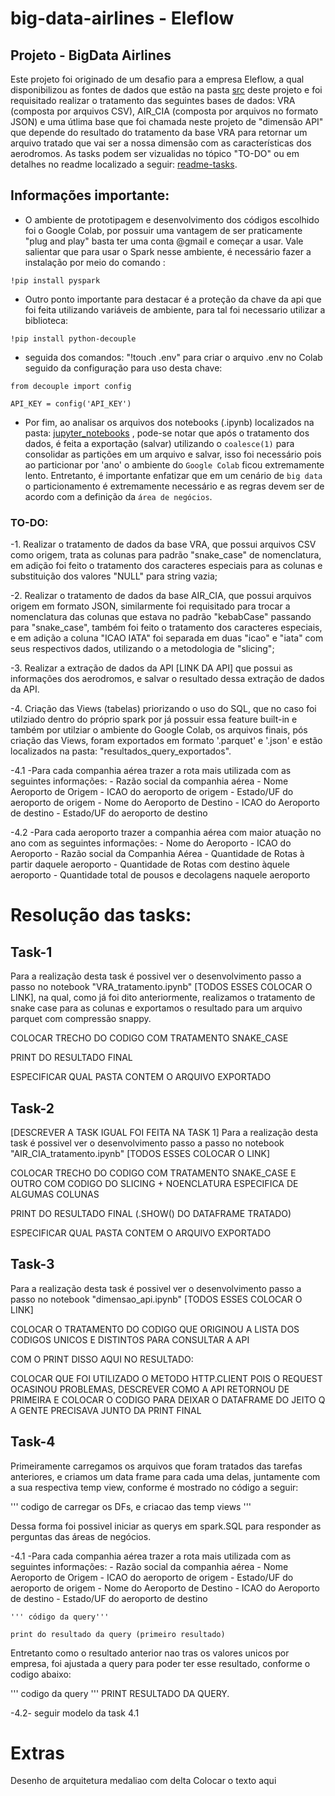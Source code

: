 # big-data-airlines - Eleflow

## Projeto - BigData Airlines

Este projeto foi originado de um desafio para a empresa Eleflow, a qual disponibilizou as fontes de dados que estão na pasta [src](https://github.com/matheusbudin/big-data-airlines/tree/development/src) deste projeto e foi requisitado realizar o tratamento das seguintes bases de dados: VRA (composta por arquivos CSV), AIR_CIA (composta por arquivos no formato JSON) e uma útlima base que foi chamada neste projeto de "dimensão API" que depende do resultado do tratamento da base VRA para retornar um arquivo tratado que vai ser a nossa dimensão com as características dos aerodromos. As tasks podem ser vizualidas no tópico "TO-DO" ou em detalhes no readme localizado a seguir: [readme-tasks](https://github.com/matheusbudin/big-data-airlines/tree/development/src#readme).

## Informações importante:
- O ambiente de prototipagem e desenvolvimento dos códigos escolhido foi o Google Colab, por possuir uma vantagem de ser praticamente "plug and play" basta ter uma conta @gmail e começar a usar. Vale salientar que para usar o Spark nesse ambiente, é necessário fazer a instalação por meio do comando :

``` !pip install pyspark ```

- Outro ponto importante para destacar é a proteção da chave da api que foi feita utilizando variáveis de ambiente, para tal foi necessario utilizar a biblioteca: 

```!pip install python-decouple```

- seguida dos comandos: "!touch .env" para criar o arquivo .env no Colab seguido da configuração para uso desta chave: 

```
from decouple import config

API_KEY = config('API_KEY')
```
- Por fim, ao analisar os arquivos dos notebooks (.ipynb) localizados na pasta: [jupyter_notebooks](https://github.com/matheusbudin/big-data-airlines/tree/development/jupyter_notebooks_scripts) , pode-se notar que após o tratamento dos dados, é feita a exportação (salvar) utilizando o ```coalesce(1)``` para consolidar as partições em um arquivo e salvar, isso foi necessário pois ao particionar por 'ano' o ambiente do ```Google Colab``` ficou extremamente lento. Entretanto, é importante enfatizar que em um cenário de ```big data``` o particionamento é extremamente necessário e as regras devem ser de acordo com a definição da ```área de negócios```.

### TO-DO:

-1. Realizar o tratamento de dados da base VRA, que possui arquivos CSV como origem, trata as colunas para padrão "snake_case" de nomenclatura, em adição foi feito o tratamento dos caracteres especiais para as colunas e substituição dos valores "NULL" para string vazia;

-2. Realizar o tratamento de dados da base AIR_CIA, que possui arquivos origem em formato JSON, similarmente foi requisitado para trocar a nomenclatura das colunas que estava no padrão "kebabCase" passando para "snake_case", também foi feito o tratamento dos caracteres especiais, e em adição a coluna "ICAO IATA" foi separada em duas "icao" e "iata" com 
seus respectivos dados, utilizando o a metodologia de "slicing";

-3. Realizar a extração de dados da API [LINK DA API] que possui as informações dos aerodromos, e salvar o resultado dessa extração de dados da API.

-4. Criação das Views (tabelas) priorizando o uso do SQL, que no caso foi utilziado dentro do próprio spark por já possuir essa feature built-in e também por utilziar o ambiente do Google Colab, os arquivos finais, pós criação das Views, foram exportados em formato '.parquet' e '.json' e estão localizados na pasta: "resultados_query_exportados".

  -4.1 -Para cada companhia aérea trazer a rota mais utilizada com as seguintes informações:
        - Razão social da companhia aérea
        - Nome Aeroporto de Origem
        - ICAO do aeroporto de origem
        - Estado/UF do aeroporto de origem
        - Nome do Aeroporto de Destino
        - ICAO do Aeroporto de destino
        - Estado/UF do aeroporto de destino

  -4.2 -Para cada aeroporto trazer a companhia aérea com maior atuação no ano com as seguintes informações:
        - Nome do Aeroporto
        - ICAO do Aeroporto
        - Razão social da Companhia Aérea
        - Quantidade de Rotas à partir daquele aeroporto
        - Quantidade de Rotas com destino àquele aeroporto
        - Quantidade total de pousos e decolagens naquele aeroporto



# Resolução das tasks:

## Task-1

Para a realização desta task é possivel ver o desenvolvimento passo a passo no notebook "VRA_tratamento.ipynb" [TODOS ESSES COLOCAR O LINK], na qual, como já foi dito anteriormente, realizamos o tratamento de snake case para as colunas e exportamos o resultado para um arquivo parquet com compressão snappy.

COLOCAR TRECHO DO CODIGO COM TRATAMENTO SNAKE_CASE

PRINT DO RESULTADO FINAL

ESPECIFICAR QUAL PASTA CONTEM O ARQUIVO EXPORTADO


## Task-2
 [DESCREVER A TASK IGUAL FOI FEITA NA TASK 1]
  Para a realização desta task é possivel ver o desenvolvimento passo a passo no notebook "AIR_CIA_tratamento.ipynb" [TODOS ESSES COLOCAR O LINK]

COLOCAR TRECHO DO CODIGO COM TRATAMENTO SNAKE_CASE E OUTRO COM CODIGO DO SLICING + NOENCLATURA ESPECIFICA DE ALGUMAS COLUNAS

PRINT DO RESULTADO FINAL (.SHOW() DO DATAFRAME TRATADO)

ESPECIFICAR QUAL PASTA CONTEM O ARQUIVO EXPORTADO


## Task-3

Para a realização desta task é possivel ver o desenvolvimento passo a passo no notebook "dimensao_api.ipynb" [TODOS ESSES COLOCAR O LINK]

COLOCAR O TRATAMENTO DO CODIGO QUE ORIGINOU A LISTA DOS CODIGOS UNICOS E DISTINTOS PARA CONSULTAR A API

COM O PRINT DISSO AQUI NO RESULTADO:

COLOCAR QUE FOI UTILIZADO O METODO HTTP.CLIENT POIS O REQUEST OCASINOU PROBLEMAS, DESCREVER COMO A API RETORNOU DE PRIMEIRA E COLOCAR O CODIGO PARA DEIXAR O DATAFRAME DO JEITO Q A GENTE PRECISAVA JUNTO DA PRINT FINAL


## Task-4

Primeiramente carregamos os arquivos que foram tratados das tarefas anteriores, e criamos um data frame para cada uma delas, juntamente com a sua respectiva temp view, conforme é mostrado no código a seguir:

''' codigo de carregar os DFs, e criacao das temp views '''

Dessa forma foi possivel iniciar as querys em spark.SQL para responder as perguntas das áreas de negócios.

-4.1 -Para cada companhia aérea trazer a rota mais utilizada com as seguintes informações:
    - Razão social da companhia aérea
    - Nome Aeroporto de Origem
    - ICAO do aeroporto de origem
    - Estado/UF do aeroporto de origem
    - Nome do Aeroporto de Destino
    - ICAO do Aeroporto de destino
    - Estado/UF do aeroporto de destino

    ''' código da query'''

    print do resultado da query (primeiro resultado)

  Entretanto como o resultado anterior nao tras os valores unicos por empresa, foi ajustada a query para poder ter esse resultado, conforme o codigo abaixo:


  ''' codigo da query '''
  PRINT RESULTADO DA QUERY.



-4.2- seguir modelo da task 4.1




# Extras

Desenho de arquitetura medaliao com delta
Colocar o texto aqui